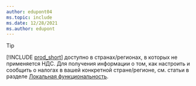 ```yaml
---
author: edupont04
ms.topic: include
ms.date: 12/28/2021
ms.author: edupont
---
```

> [!TIP]
> [!INCLUDE [prod_short](prod_short.md)] доступно в странах/регионах, в которых не применяется НДС. Для получения информации о том, как настроить и сообщить о налогах в вашей конкретной стране/регионе, см. статьи в разделе [Локальная функциональность](../about-localization.md).  
